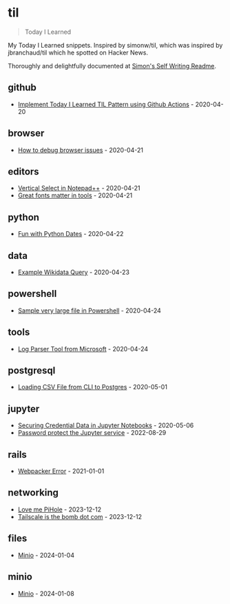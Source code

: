 # til

> Today I Learned

My Today I Learned snippets. Inspired by simonw/til, which was inspired by jbranchaud/til which he spotted on Hacker News.

Thoroughly and delightfully documented at [Simon's Self Writing Readme](https://simonwillison.net/2020/Apr/20/self-rewriting-readme/).

<!-- index starts -->
## github

* [Implement Today I Learned TIL Pattern using Github Actions](https://github.com/nryberg/til/blob/master/github/github-actions-for-til-workflow.md) - 2020-04-20

## browser

* [How to debug browser issues](https://github.com/nryberg/til/blob/master/browser/how-to-debug-browser-issues.md) - 2020-04-21

## editors

* [Vertical Select in Notepad++](https://github.com/nryberg/til/blob/master/editors/notepad-plus-plus-vertical-select.md) - 2020-04-21
* [Great fonts matter in tools](https://github.com/nryberg/til/blob/master/editors/great-fonts-matter.md) - 2020-04-21

## python

* [Fun with Python Dates](https://github.com/nryberg/til/blob/master/python/fun-with-python-dates.md) - 2020-04-22

## data

* [Example Wikidata Query](https://github.com/nryberg/til/blob/master/data/wikipedia-query.md) - 2020-04-23

## powershell

* [Sample very large file in Powershell](https://github.com/nryberg/til/blob/master/powershell/sample-very-large-files-in-powershell.md) - 2020-04-24

## tools

* [Log Parser Tool from Microsoft](https://github.com/nryberg/til/blob/master/tools/log-parser-tool-microsoft.md) - 2020-04-24

## postgresql

* [Loading CSV File from CLI to Postgres](https://github.com/nryberg/til/blob/master/postgresql/loading-csv-file-from-cli-to-postgres.md) - 2020-05-01

## jupyter

* [Securing Credential Data in Jupyter Notebooks](https://github.com/nryberg/til/blob/master/jupyter/securing-credential-data-in-jupyter-notebooks.md) - 2020-05-06
* [Password protect the Jupyter service](https://github.com/nryberg/til/blob/master/jupyter/password_protect_jupyter.md) - 2022-08-29

## rails

* [Webpacker Error](https://github.com/nryberg/til/blob/master/rails/webpacker-error.md) - 2021-01-01

## networking

* [Love me PiHole](https://github.com/nryberg/til/blob/master/networking/pihole.md) - 2023-12-12
* [Tailscale is the bomb dot com](https://github.com/nryberg/til/blob/master/networking/tailscale.md) - 2023-12-12

## files

* [Minio](https://github.com/nryberg/til/blob/master/files/s3_minio.md) - 2024-01-04

## minio

* [Minio](https://github.com/nryberg/til/blob/master/minio/find_files.md) - 2024-01-08
<!-- index ends -->